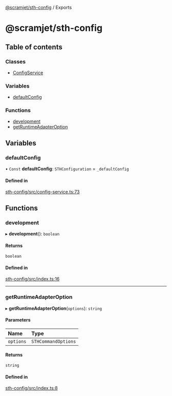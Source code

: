 [@scramjet/sth-config](README.md) / Exports

# @scramjet/sth-config

## Table of contents

### Classes

- [ConfigService](classes/ConfigService.md)

### Variables

- [defaultConfig](modules.md#defaultconfig)

### Functions

- [development](modules.md#development)
- [getRuntimeAdapterOption](modules.md#getruntimeadapteroption)

## Variables

### defaultConfig

• `Const` **defaultConfig**: `STHConfiguration` = `_defaultConfig`

#### Defined in

[sth-config/src/config-service.ts:73](https://github.com/scramjetorg/transform-hub/blob/HEAD/packages/sth-config/src/config-service.ts#L73)

## Functions

### development

▸ **development**(): `boolean`

#### Returns

`boolean`

#### Defined in

[sth-config/src/index.ts:16](https://github.com/scramjetorg/transform-hub/blob/HEAD/packages/sth-config/src/index.ts#L16)

___

### getRuntimeAdapterOption

▸ **getRuntimeAdapterOption**(`options`): `string`

#### Parameters

| Name | Type |
| :------ | :------ |
| `options` | `STHCommandOptions` |

#### Returns

`string`

#### Defined in

[sth-config/src/index.ts:8](https://github.com/scramjetorg/transform-hub/blob/HEAD/packages/sth-config/src/index.ts#L8)
